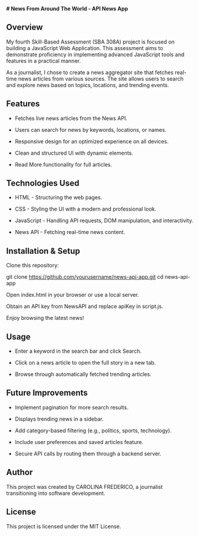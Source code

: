 **# News From Around The World - API News App**

## Overview

My fourth Skill-Based Assessment (SBA 308A) project is focused on building a JavaScript Web Application. This assessment aims to demonstrate proficiency in implementing advanced JavaScript tools and features in a practical manner.

As a journalist, I chose to create a news aggregator site that fetches real-time news articles from various sources. The site allows users to search and explore news based on topics, locations, and trending events.

## Features

* Fetches live news articles from the News API.

* Users can search for news by keywords, locations, or names.

* Responsive design for an optimized experience on all devices.

* Clean and structured UI with dynamic elements.

* Read More functionality for full articles.

## Technologies Used

* HTML - Structuring the web pages.

* CSS - Styling the UI with a modern and professional look.

* JavaScript - Handling API requests, DOM manipulation, and interactivity.

* News API - Fetching real-time news content.

## Installation & Setup

Clone this repository:

git clone https://github.com/yourusername/news-api-app.git
cd news-api-app

Open index.html in your browser or use a local server.

Obtain an API key from NewsAPI and replace apiKey in script.js.

Enjoy browsing the latest news!

## Usage

* Enter a keyword in the search bar and click Search.

* Click on a news article to open the full story in a new tab.

* Browse through automatically fetched trending articles.

## Future Improvements

* Implement pagination for more search results.

* Displays trending news in a sidebar.

* Add category-based filtering (e.g., politics, sports, technology).

* Include user preferences and saved articles feature.

* Secure API calls by routing them through a backend server.

## Author

This project was created by CAROLINA FREDERICO, a journalist transitioning into software development.

## License

This project is licensed under the MIT License.